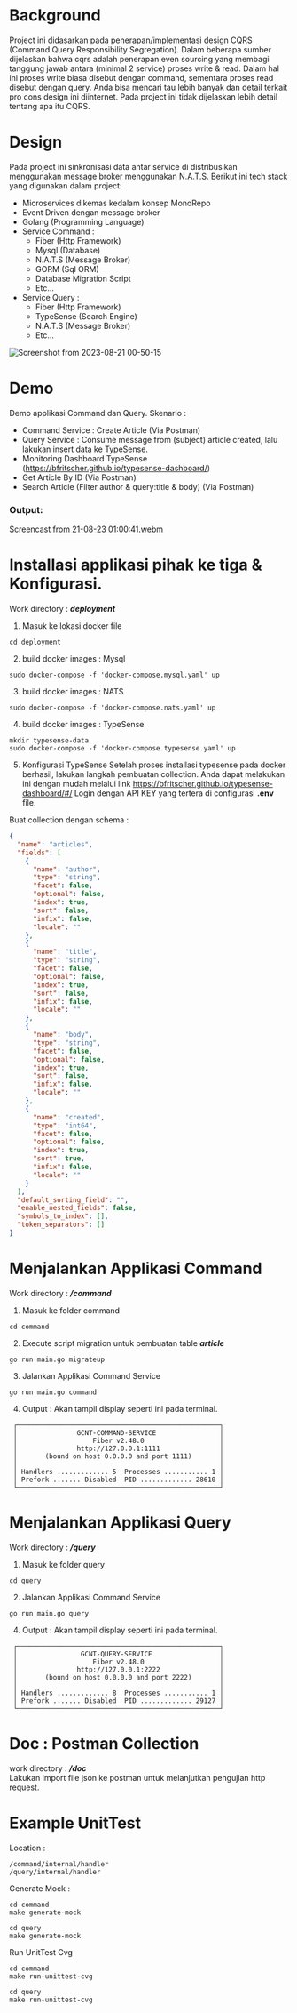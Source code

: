 # Background

Project ini didasarkan pada penerapan/implementasi design CQRS (Command Query Responsibility Segregation).
Dalam beberapa sumber dijelaskan bahwa cqrs adalah penerapan even sourcing yang membagi tanggung jawab antara (minimal 2
service) proses write & read.
Dalam hal ini proses write biasa disebut dengan command, sementara proses read disebut dengan query.
Anda bisa mencari tau lebih banyak dan detail terkait pro cons design ini diinternet. Pada project ini tidak dijelaskan
lebih detail tentang apa itu CQRS.

# Design

Pada project ini sinkronisasi data antar service di distribusikan menggunakan message broker menggunakan N.A.T.S.
Berikut ini tech stack yang digunakan dalam project:

- Microservices dikemas kedalam konsep MonoRepo
- Event Driven dengan message broker
- Golang (Programming Language)
- Service Command :
    - Fiber (Http Framework)
    - Mysql (Database)
    - N.A.T.S (Message Broker)
    - GORM (Sql ORM)
    - Database Migration Script
    - Etc...
- Service Query :
    - Fiber (Http Framework)
    - TypeSense (Search Engine)
    - N.A.T.S (Message Broker)
    - Etc...

![Screenshot from 2023-08-21 00-50-15](https://github.com/opannapo/go-cqrs-nats-typesense/assets/18698574/e7b0653b-0d09-482c-a84b-fb34f056f2e6)

# Demo

Demo applikasi Command dan Query.
Skenario :

- Command Service : Create Article (Via Postman)
- Query Service : Consume message from (subject) article created, lalu lakukan insert data ke TypeSense.
- Monitoring Dashboard TypeSense (https://bfritscher.github.io/typesense-dashboard/)
- Get Article By ID (Via Postman)
- Search Article (Filter author & query:title & body) (Via Postman)

### Output:

[Screencast from 21-08-23 01:00:41.webm](https://github.com/opannapo/go-cqrs-nats-typesense/assets/18698574/00e091f9-2429-48d1-92bb-5923b8be5b06)

# Installasi applikasi pihak ke tiga & Konfigurasi.

Work directory : **_deployment_**

1. Masuk ke lokasi docker file

```shell
cd deployment
```

2. build docker images : Mysql

```shell
sudo docker-compose -f 'docker-compose.mysql.yaml' up
```

3. build docker images : NATS

```shell
sudo docker-compose -f 'docker-compose.nats.yaml' up
```

4. build docker images : TypeSense

```shell
mkdir typesense-data
sudo docker-compose -f 'docker-compose.typesense.yaml' up
```

5. Konfigurasi TypeSense
   Setelah proses installasi typesense pada docker berhasil, lakukan langkah pembuatan collection.
   Anda dapat melakukan ini dengan mudah melalui link https://bfritscher.github.io/typesense-dashboard/#/
   Login dengan API KEY yang tertera di configurasi **.env** file.

Buat collection dengan schema :

```json
{
  "name": "articles",
  "fields": [
    {
      "name": "author",
      "type": "string",
      "facet": false,
      "optional": false,
      "index": true,
      "sort": false,
      "infix": false,
      "locale": ""
    },
    {
      "name": "title",
      "type": "string",
      "facet": false,
      "optional": false,
      "index": true,
      "sort": false,
      "infix": false,
      "locale": ""
    },
    {
      "name": "body",
      "type": "string",
      "facet": false,
      "optional": false,
      "index": true,
      "sort": false,
      "infix": false,
      "locale": ""
    },
    {
      "name": "created",
      "type": "int64",
      "facet": false,
      "optional": false,
      "index": true,
      "sort": true,
      "infix": false,
      "locale": ""
    }
  ],
  "default_sorting_field": "",
  "enable_nested_fields": false,
  "symbols_to_index": [],
  "token_separators": []
}
```

#

# Menjalankan Applikasi Command

Work directory : **_/command_**

1. Masuk ke folder command

```shell
cd command
```

2. Execute script migration untuk pembuatan table _**article**_

```shell
go run main.go migrateup
```

3. Jalankan Applikasi Command Service

```shell
go run main.go command
```

4. Output : Akan tampil display seperti ini pada terminal.

```shell
 ┌───────────────────────────────────────────────────┐ 
 │               GCNT-COMMAND-SERVICE                │ 
 │                   Fiber v2.48.0                   │ 
 │               http://127.0.0.1:1111               │ 
 │       (bound on host 0.0.0.0 and port 1111)       │ 
 │                                                   │ 
 │ Handlers ............. 5  Processes ........... 1 │ 
 │ Prefork ....... Disabled  PID ............. 28610 │ 
 └───────────────────────────────────────────────────┘ 
```

#

# Menjalankan Applikasi Query

Work directory : **_/query_**

1. Masuk ke folder query

```shell
cd query
```

2. Jalankan Applikasi Command Service

```shell
go run main.go query
```

4. Output : Akan tampil display seperti ini pada terminal.

```shell
 ┌───────────────────────────────────────────────────┐ 
 │                GCNT-QUERY-SERVICE                 │ 
 │                   Fiber v2.48.0                   │ 
 │               http://127.0.0.1:2222               │ 
 │       (bound on host 0.0.0.0 and port 2222)       │ 
 │                                                   │ 
 │ Handlers ............. 8  Processes ........... 1 │ 
 │ Prefork ....... Disabled  PID ............. 29127 │ 
 └───────────────────────────────────────────────────┘ 
```

# Doc : Postman Collection

work directory : **_/doc_**<br>
Lakukan import file json ke postman untuk melanjutkan pengujian http request.

# Example UnitTest

Location :

```
/command/internal/handler
/query/internal/handler
```

Generate Mock :
```
cd command
make generate-mock
```
```
cd query
make generate-mock
```

Run UnitTest Cvg
```
cd command
make run-unittest-cvg
```

```
cd query
make run-unittest-cvg
```